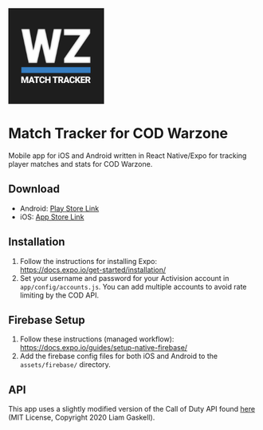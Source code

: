 <img src="./assets/icons/icon.png" width="192" height="192">

# Match Tracker for COD Warzone
Mobile app for iOS and Android written in React Native/Expo for tracking player matches and stats for COD Warzone.

## Download
- Android: [Play Store Link](https://play.google.com/store/apps/details?id=ca.robbieelias.matchtrackerwarzone)
- iOS: [App Store Link](https://apps.apple.com/app/match-tracker-for-cod-warzone/id1553694298)

## Installation
1. Follow the instructions for installing Expo:  
https://docs.expo.io/get-started/installation/
2. Set your username and password for your Activision account in `app/config/accounts.js`. You can add multiple accounts to avoid rate limiting by the COD API.

## Firebase Setup
1. Follow these instructions (managed workflow):  
https://docs.expo.io/guides/setup-native-firebase/
2. Add the firebase config files for both iOS and Android to the `assets/firebase/` directory.

## API
This app uses a slightly modified version of the Call of Duty API found [here](https://github.com/Lierrmm/Node-CallOfDuty) (MIT License, Copyright 2020 Liam Gaskell).